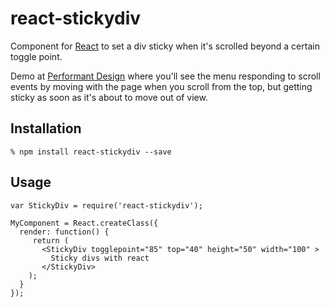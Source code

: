 # react-stickydiv

Component for [React][1] to set a div sticky when it's scrolled beyond a certain toggle point. 

Demo at [Performant Design][2] where you'll see the menu responding to scroll events by moving with the page when you scroll from the top, but getting sticky as soon as it's about to move out of view.

## Installation

    % npm install react-stickydiv --save

## Usage

    var StickyDiv = require('react-stickydiv');

    MyComponent = React.createClass({
      render: function() {
         return (
           <StickyDiv togglepoint="85" top="40" height="50" width="100" >
           	 Sticky divs with react
           </StickyDiv>
        );
      }
    });

[1]: https://facebook.github.io/react/
[2]: http://performantdesign.herokuapp.com/
